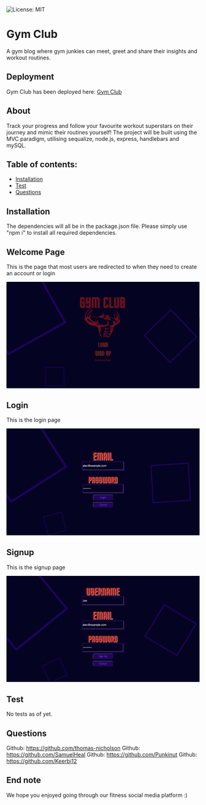 ![License: MIT](https://img.shields.io/badge/License-MIT-yellow.svg)

# Gym Club

A gym blog where gym junkies can meet, greet and share their insights and workout routines.

## Deployment

Gym Club has been deployed here:
[Gym Club](https://github.com/thomas-nicholson/gym-club)

## About

Track your progress and follow your favourite workout superstars on their journey and mimic their routines yourself! The project will be built using the MVC paradigm, utilising sequalize, node.js, express, handlebars and mySQL.

## Table of contents:

- [Installation](#installation)
- [Test](#tests)
- [Questions](#questions)

## Installation

The dependencies will all be in the package.json file. Please simply use "npm i" to install all required dependencies.

## Welcome Page

This is the page that most users are redirected to when they need to create an account or login

![Welcome](./public/images/welcome-page.png)

## Login

This is the login page

![Login](./public/images/login-page.png)

## Signup

This is the signup page

![Signup](./public/images/signup-page.png)

## Test

No tests as of yet.

## Questions

Github: https://github.com/thomas-nicholson
Github: https://github.com/SamuelHeal
Github: https://github.com/Punkinut
Github: https://github.com/Keerbi12

## End note

We hope you enjoyed going through our fitness social media platform :)
